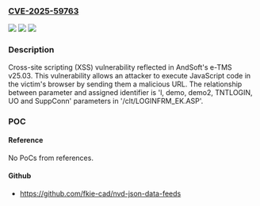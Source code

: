 ### [CVE-2025-59763](https://cve.mitre.org/cgi-bin/cvename.cgi?name=CVE-2025-59763)
![](https://img.shields.io/static/v1?label=Product&message=e-TMS&color=blue)
![](https://img.shields.io/static/v1?label=Version&message=v25.03%20version%20&color=brightgreen)
![](https://img.shields.io/static/v1?label=Vulnerability&message=CWE-79%20Improper%20Neutralization%20of%20Input%20During%20Web%20Page%20Generation%20(XSS%20or%20'Cross-site%20Scripting')&color=brightgreen)

### Description

Cross-site scripting (XSS) vulnerability reflected in AndSoft's e-TMS v25.03. This vulnerability allows an attacker to execute JavaScript code in the victim's browser by sending them a malicious URL. The relationship between parameter and assigned identifier is 'l, demo, demo2, TNTLOGIN, UO and SuppConn' parameters in '/clt/LOGINFRM_EK.ASP'.

### POC

#### Reference
No PoCs from references.

#### Github
- https://github.com/fkie-cad/nvd-json-data-feeds

